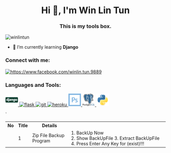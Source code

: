 <h1 align="center">Hi 👋, I'm Win Lin Tun</h1>
<h3 align="center">This is my tools box.</h3>

<p align="left"> <img src="https://komarev.com/ghpvc/?username=winlintun&label=Profile%20views&color=0e75b6&style=flat" alt="winlintun" /> </p>

- 🌱 I’m currently learning **Django**

<h3 align="left">Connect with me:</h3>
<p align="left">
<a href="https://fb.com/https://www.facebook.com/winlin.tun.9889" target="blank"><img align="center" src="https://raw.githubusercontent.com/rahuldkjain/github-profile-readme-generator/master/src/images/icons/Social/facebook.svg" alt="https://www.facebook.com/winlin.tun.9889" height="30" width="40" /></a>
</p>

<h3 align="left">Languages and Tools:</h3>
<p align="left"> <a href="https://www.djangoproject.com/" target="_blank" rel="noreferrer"> <img src="https://raw.githubusercontent.com/devicons/devicon/master/icons/django/django-original.svg" alt="django" width="40" height="40"/> </a> <a href="https://flask.palletsprojects.com/" target="_blank" rel="noreferrer"> <img src="https://www.vectorlogo.zone/logos/pocoo_flask/pocoo_flask-icon.svg" alt="flask" width="40" height="40"/> </a> <a href="https://git-scm.com/" target="_blank" rel="noreferrer"> <img src="https://www.vectorlogo.zone/logos/git-scm/git-scm-icon.svg" alt="git" width="40" height="40"/> </a> <a href="https://heroku.com" target="_blank" rel="noreferrer"> <img src="https://www.vectorlogo.zone/logos/heroku/heroku-icon.svg" alt="heroku" width="40" height="40"/> </a> <a href="https://www.photoshop.com/en" target="_blank" rel="noreferrer"> <img src="https://raw.githubusercontent.com/devicons/devicon/master/icons/photoshop/photoshop-line.svg" alt="photoshop" width="40" height="40"/> </a> <a href="https://www.postgresql.org" target="_blank" rel="noreferrer"> <img src="https://raw.githubusercontent.com/devicons/devicon/master/icons/postgresql/postgresql-original-wordmark.svg" alt="postgresql" width="40" height="40"/> </a> <a href="https://www.python.org" target="_blank" rel="noreferrer"> <img src="https://raw.githubusercontent.com/devicons/devicon/master/icons/python/python-original.svg" alt="python" width="40" height="40"/> </a> </p>



<table>
    <tr>`
        <th>No</th>
        <th>Title</th>
        <th>Details</th>
    </tr>
    <tr>
        <td></td>
        <td>1</td>
        <td>
            Zip File Backup Program
        </td>
        <td>         
            1. BackUp Now<br>
            2. Show BackUpFile
            3. Extract BackUpFile
            4. Press Enter Any Key for (exist)!!!
        </td>
    </tr>
</table>